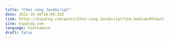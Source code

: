```yaml
---
title: "Chơi cùng JavaScript"
date: 2022-10-26T16:09:33Z
link: https://kipalog.com/posts/Choi-cung-JavaScript?utm_medium=RSS&utm_source=news.12bit.vn
site: kipalog.com
language: Vietnamese
draft: false
---
```

